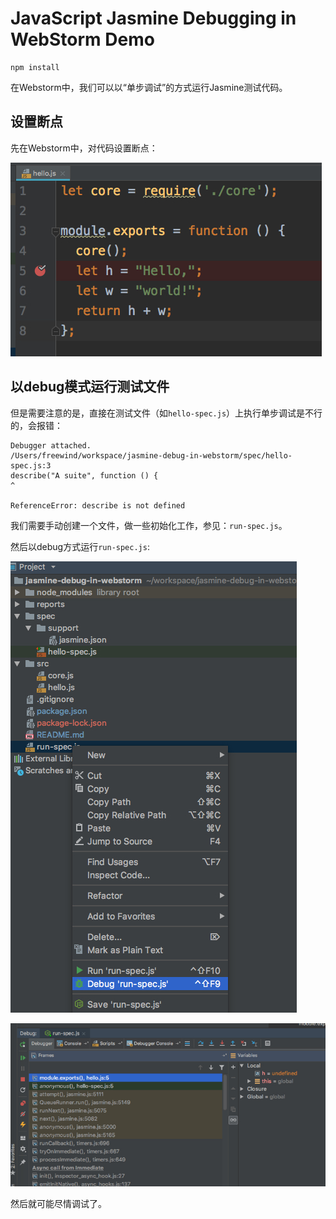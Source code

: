 JavaScript Jasmine Debugging in WebStorm Demo
=============================================

```
npm install
```

在Webstorm中，我们可以以“单步调试”的方式运行Jasmine测试代码。

设置断点
----

先在Webstorm中，对代码设置断点：

![breakpoints](./images/breakpoints.jpg)

以debug模式运行测试文件
--------------

但是需要注意的是，直接在测试文件（如`hello-spec.js`）上执行单步调试是不行的，会报错：

```
Debugger attached.
/Users/freewind/workspace/jasmine-debug-in-webstorm/spec/hello-spec.js:3
describe("A suite", function () {
^

ReferenceError: describe is not defined
```

我们需要手动创建一个文件，做一些初始化工作，参见：`run-spec.js`。

然后以debug方式运行`run-spec.js`:

![run-spec](./images/run-spec.jpg)

![debug](./images/debug.jpg)

然后就可能尽情调试了。